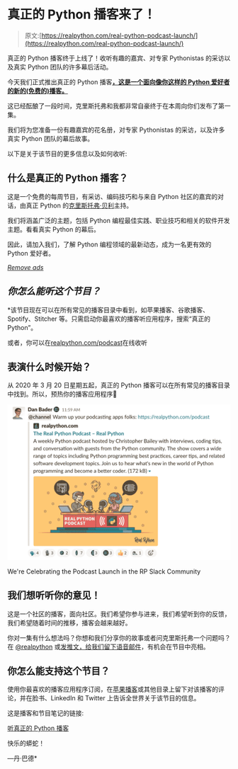 # 真正的 Python 播客来了！

> 原文:[https://realpython.com/real-python-podcast-launch/](https://realpython.com/real-python-podcast-launch/)

真正的 Python 播客终于上线了！收听有趣的嘉宾、对专家 Pythonistas 的采访以及真实 Python 团队的许多幕后活动。

今天我们正式推出真正的 Python 播客[**，这是一个面向像你这样的 Python 爱好者的新的(免费的)播客。**](https://realpython.com/podcasts/rpp/)

这已经酝酿了一段时间，克里斯托弗和我都非常自豪终于在本周向你们发布了第一集。

我们将为您准备一份有趣嘉宾的花名册，对专家 Pythonistas 的采访，以及许多真实 Python 团队的幕后故事。

以下是关于该节目的更多信息以及如何收听:

## 什么是真正的 Python 播客？

这是一个免费的每周节目，有采访、编码技巧和与来自 Python 社区的嘉宾的对话，由真正 Python 的[克里斯托弗·贝利](https://realpython.com/team/cbailey/)主持。

我们将涵盖广泛的主题，包括 Python 编程最佳实践、职业技巧和相关的软件开发主题。看看真实 Python 的幕后。

因此，请加入我们，了解 Python 编程领域的最新动态，成为一名更有效的 Python 爱好者。

[*Remove ads*](/account/join/)

## *你怎么能听这个节目？*

 *该节目现在可以在所有常见的播客目录中看到，如苹果播客、谷歌播客、Spotify、Stitcher 等。只需启动你最喜欢的播客听应用程序，搜索“真正的 Python”。

或者，你可以在[realpython.com/podcast](https://realpython.com/podcasts/rpp/)在线收听

## 表演什么时候开始？

从 2020 年 3 月 20 日星期五起，真正的 Python 播客可以在所有常见的播客目录中找到。所以，预热你的播客应用程序🙂

[![Real Python Podcast Community Slack Announcement](img/0100f98377dee9e3e61fe1b59f9ffaf3.png)](https://files.realpython.com/media/rp-podcast-slack.d7d33a69af49.png)

<figcaption class="figure-caption text-center">We're Celebrating the Podcast Launch in the RP Slack Community</figcaption>

## 我们想听听你的意见！

这是一个社区的播客，面向社区。我们希望你参与进来，我们希望听到你的反馈，我们希望随着时间的推移，播客会越来越好。

你对一集有什么想法吗？你想和我们分享你的故事或者问克里斯托弗一个问题吗？在 [@realpython](https://twitter.com/realpython) 或[发推文，给我们留下语音邮件](https://realpython.com/podcast-question)，有机会在节目中亮相。

## 你怎么能支持这个节目？

使用你最喜欢的播客应用程序订阅，在[苹果播客](https://podcasts.apple.com/us/podcast/feed/id1501905538)或其他目录上留下对该播客的评论，并在脸书、LinkedIn 和 Twitter 上告诉全世界关于该节目的信息。

这是播客和节目笔记的链接:

[听真正的 Python 播客](https://realpython.com/podcasts/rpp/)

快乐的蟒蛇！

—丹·巴德*